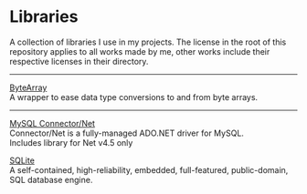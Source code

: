 # Libraries
A collection of libraries I use in my projects.
The license in the root of this repository applies to all works made by me, other works include their respective licenses in their directory.

---
[ByteArray](https://github.com/Solybum/Libraries/tree/master/ByteArray)  
A wrapper to ease data type conversions to and from byte arrays.  

---

[MySQL Connector/Net](https://dev.mysql.com/downloads/connector/net/)  
Connector/Net is a fully-managed ADO.NET driver for MySQL.  
Includes library for Net v4.5 only  

[SQLite](https://www.sqlite.org/)  
A self-contained, high-reliability, embedded, full-featured, public-domain, SQL database engine.  

